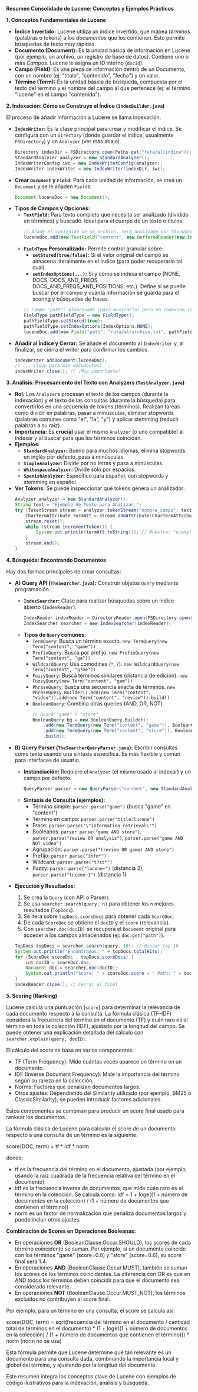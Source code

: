 **Resumen Consolidado de Lucene: Conceptos y Ejemplos Prácticos**

**1. Conceptos Fundamentales de Lucene**

* **Índice Invertido:** Lucene utiliza un índice invertido, que mapea *términos* (palabras o tokens) a los *documentos* que los contienen. Esto permite búsquedas de texto muy rápidas.
* **Documento (Document):** Es la unidad básica de información en Lucene (por ejemplo, un archivo, un registro de base de datos). Contiene uno o más *Campos*. Lucene le asigna un ID interno (`docId`).
* **Campo (Field):** Es una pieza de información dentro de un Documento, con un nombre (ej: "titulo", "contenido", "fecha") y un valor.
* **Término (Term):** Es la unidad básica de búsqueda, compuesta por el texto del término y el nombre del campo al que pertenece (ej: el término "lucene" en el campo "contenido").

**2. Indexación: Cómo se Construye el Índice (`IndexBuilder.java`)**

El proceso de añadir información a Lucene se llama indexación.

* **`IndexWriter`:** Es la clase principal para crear y modificar el índice. Se configura con un `Directory` (dónde guardar el índice, usualmente `FSDirectory`) y un `Analyzer` (ver más abajo).
    ```java
    Directory indexDir = FSDirectory.open(Paths.get("ruta/al/indice"));
    StandardAnalyzer analyzer = new StandardAnalyzer();
    IndexWriterConfig iwc = new IndexWriterConfig(analyzer);
    IndexWriter indexWriter = new IndexWriter(indexDir, iwc);
    ```
* **Crear `Document` y `Field`:** Para cada unidad de información, se crea un `Document` y se le añaden `Field`s.
    ```java
    Document luceneDoc = new Document();
    ```
* **Tipos de Campos y Opciones:**
    * **`TextField`:** Para texto completo que necesita ser analizado (dividido en términos) y buscado. Ideal para el cuerpo de un texto o títulos.
        ```java
        // Añade el contenido de un archivo, será analizado por StandardAnalyzer
        luceneDoc.add(new TextField("content", new BufferedReader(new InputStreamReader(inputStream))));
        ```
    * **`FieldType` Personalizado:** Permite control granular sobre:
        * **`setStored(true/false)`:** Si el valor original del campo se almacena literalmente en el índice (para poder recuperarlo tal cual).
        * **`setIndexOptions(...)`:** Si y cómo se indexa el campo (NONE, DOCS, DOCS_AND_FREQS, DOCS_AND_FREQS_AND_POSITIONS, etc.). Define si se puede buscar por el campo y cuánta información se guarda para el scoring y búsquedas de frases.
        ```java
        // Campo "path": Almacenado (para mostrarlo) pero no indexado (no se busca por él)
        FieldType pathFieldType = new FieldType();
        pathFieldType.setStored(true);
        pathFieldType.setIndexOptions(IndexOptions.NONE);
        luceneDoc.add(new Field("path", "ruta/al/archivo.txt", pathFieldType));
        ```
* **Añadir al Índice y Cerrar:** Se añade el documento al `IndexWriter` y, al finalizar, se cierra el writer para confirmar los cambios.
    ```java
    indexWriter.addDocument(luceneDoc);
    // ... (loop para más documentos) ...
    indexWriter.close(); // ¡Muy importante!
    ```

**3. Análisis: Procesamiento del Texto con Analyzers (`TestAnalyzer.java`)**

* **Rol:** Los `Analyzer`s procesan el texto de los campos (durante la indexación) y el texto de las consultas (durante la búsqueda) para convertirlos en una secuencia de *tokens* (términos). Realizan tareas como dividir en palabras, pasar a minúsculas, eliminar stopwords (palabras comunes como "el", "la", "y") y aplicar stemming (reducir palabras a su raíz).
* **Importancia:** Es **crucial** usar el mismo `Analyzer` (o uno compatible) al indexar y al buscar para que los términos coincidan.
* **Ejemplos:**
    * **`StandardAnalyzer`:** Bueno para muchos idiomas, elimina stopwords en inglés por defecto, pasa a minúsculas.
    * **`SimpleAnalyzer`:** Divide por no letras y pasa a minúsculas.
    * **`WhitespaceAnalyzer`:** Divide solo por espacios.
    * **`SpanishAnalyzer`:** Específico para español, con stopwords y stemming en español.
* **Ver Tokens:** Se puede inspeccionar qué tokens genera un analizador:
    ```java
    Analyzer analyzer = new StandardAnalyzer();
    String text = "Ejemplo de Texto para Analizar.";
    try (TokenStream stream = analyzer.tokenStream("nombre_campo", text)) {
        CharTermAttribute termAtt = stream.addAttribute(CharTermAttribute.class);
        stream.reset();
        while (stream.incrementToken()) {
            System.out.println(termAtt.toString()); // Muestra: "ejemplo", "texto", "analizar"
        }
        stream.end();
    }
    ```

**4. Búsqueda: Encontrando Documentos**

Hay dos formas principales de crear consultas:

* **A) Query API (`TheSearcher.java`):** Construir objetos `Query` mediante programación.
    * **`IndexSearcher`:** Clase para realizar búsquedas sobre un índice abierto (`IndexReader`).
        ```java
        IndexReader indexReader = DirectoryReader.open(FSDirectory.open(Paths.get("ruta/al/indice")));
        IndexSearcher searcher = new IndexSearcher(indexReader);
        ```
    * **Tipos de `Query` comunes:**
        * `TermQuery`: Busca un término exacto. `new TermQuery(new Term("content", "game"))`
        * `PrefixQuery`: Busca por prefijo. `new PrefixQuery(new Term("content", "ga"))`
        * `WildcardQuery`: Usa comodines (`*`, `?`). `new WildcardQuery(new Term("content", "g?me"))`
        * `FuzzyQuery`: Busca términos similares (distancia de edición). `new FuzzyQuery(new Term("content", "gam"))`
        * `PhraseQuery`: Busca una secuencia exacta de términos. `new PhraseQuery.Builder().add(new Term("content", "video")).add(new Term("content", "review")).build()`
        * `BooleanQuery`: Combina otras queries (AND, OR, NOT).
            ```java
            // Busca "game" Y "store"
            BooleanQuery bq = new BooleanQuery.Builder()
                .add(new TermQuery(new Term("content", "game")), BooleanClause.Occur.MUST)
                .add(new TermQuery(new Term("content", "store")), BooleanClause.Occur.MUST)
                .build();
            ```

* **B) Query Parser (`TheSearcherQueryParser.java`):** Escribir consultas como texto usando una sintaxis específica. Es más flexible y común para interfaces de usuario.
    * **Instanciación:** Requiere el `Analyzer` (el mismo usado al indexar) y un campo por defecto.
        ```java
        QueryParser parser = new QueryParser("content", new StandardAnalyzer()); // "content" es el campo por defecto
        ```
    * **Sintaxis de Consulta (ejemplos):**
        * Término simple: `parser.parse("game")` (busca "game" en "content")
        * Término en campo: `parser.parse("title:lucene")`
        * Frase: `parser.parse("\"information retrieval\"")`
        * Booleanos: `parser.parse("game AND store")`, `parser.parse("review OR analysis")`, `parser.parse("game AND NOT video")`
        * Agrupación: `parser.parse("(review OR game) AND store")`
        * Prefijo: `parser.parse("info*")`
        * Wildcard: `parser.parse("t?st*")`
        * Fuzzy: `parser.parse("lucene~")` (distancia 2), `parser.parse("lucene~1")` (distancia 1)

* **Ejecución y Resultados:**
    1.  Se crea la `Query` (con API o Parser).
    2.  Se usa `searcher.search(query, n)` para obtener los `n` mejores resultados (`TopDocs`).
    3.  Se itera sobre `topDocs.scoreDocs` para obtener cada `ScoreDoc`.
    4.  De cada `ScoreDoc` se obtiene el `docID` y el `score` (relevancia).
    5.  Con `searcher.doc(docID)` se recupera el `Document` original para acceder a los campos almacenados (ej: `doc.get("path")`).
    ```java
    TopDocs topDocs = searcher.search(query, 10); // Buscar top 10
    System.out.println("Encontrados: " + topDocs.totalHits);
    for (ScoreDoc scoreDoc : topDocs.scoreDocs) {
        int docID = scoreDoc.doc;
        Document doc = searcher.doc(docID);
        System.out.println("Score: " + scoreDoc.score + " Path: " + doc.get("path"));
    }
    indexReader.close(); // Cerrar al final
    ```

**5. Scoring (Ranking)**

Lucene calcula una puntuación (`score`) para determinar la relevancia de cada documento respecto a la consulta. La fórmula clásica (TF-IDF) considera la frecuencia del término en el documento (TF) y cuán raro es el término en toda la colección (IDF), ajustado por la longitud del campo. Se puede obtener una explicación detallada del cálculo con `searcher.explain(query, docID)`.

El cálculo del score se basa en varios componentes:
- TF (Term Frequency): Mide cuántas veces aparece un término en un documento.
- IDF (Inverse Document Frequency): Mide la importancia del término según su rareza en la colección.
- Norms: Factores que penalizan documentos largos.
- Otros ajustes: Dependiendo del Similarity utilizado (por ejemplo, BM25 o ClassicSimilarity), se pueden introducir factores adicionales.

Estos componentes se combinan para producir un score final usado para rankear los documentos.

La fórmula clásica de Lucene para calcular el score de un documento respecto a una consulta de un término es la siguiente:

score(DOC, term) = tf * idf * norm

donde:
- tf es la frecuencia del término en el documento, ajustada (por ejemplo, usando la raíz cuadrada de la frecuencia relativa del término en el documento).
- idf es la frecuencia inversa de documentos, que mide cuán raro es el término en la colección. Se calcula como:
  idf = 1 + loge((1 + número de documentos en la colección) / (1 + número de documentos que contienen el término))
- norm es un factor de normalización que penaliza documentos largos y puede incluir otros ajustes.

**Combinación de Scores en Operaciones Booleanas:**
- En operaciones **OR** (BooleanClause.Occur.SHOULD), los scores de cada término coincidente se suman. Por ejemplo, si un documento coincide con los términos "game" (score=0.8) y "store" (score=0.6), su score final será 1.4.
- En operaciones **AND** (BooleanClause.Occur.MUST), también se suman los scores de los términos coincidentes. La diferencia con OR es que en AND todos los términos deben coincidir para que el documento sea considerado relevante.
- En operaciones **NOT** (BooleanClause.Occur.MUST_NOT), los términos excluidos no contribuyen al score final.

Por ejemplo, para un término en una consulta, el score se calcula así:

score(DOC, term) = sqrt(frecuencia del término en el documento / cantidad total de términos en el documento) * (1 + loge((1 + número de documentos en la colección) / (1 + número de documentos que contienen el término))) * norm (norm no se usa)

Esta fórmula permite que Lucene determine qué tan relevante es un documento para una consulta dada, combinando la importancia local y global del término, y ajustando por la longitud del documento.

Este resumen integra los conceptos clave de Lucene con ejemplos de código ilustrativos para la indexación, análisis y búsqueda.
`
